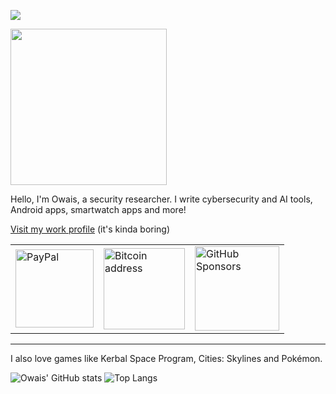 ![](https://komarev.com/ghpvc/?username=your-github-username&style=for-the-badge)

<img src="https://c.tenor.com/_l8MMDhkM_sAAAAC/tomand-jerry.gif" width="250">

Hello, I'm Owais, a security researcher. I write cybersecurity and AI tools, Android apps, smartwatch apps and more!

[Visit my work profile](https://github.com/owais-redhunt) (it's kinda boring)

<table border = "0.1">
  <tr>
    <td><a href="https://www.paypal.me/0x4f"><img src="https://img.shields.io/badge/PayPal-blue?style=for-the-badge&logo=paypal&logoColor=white" alt="PayPal" width="125"/></a></td>
    <td><a href=bitcoin.md><img src="https://img.shields.io/badge/Bitcoin-gold?style=for-the-badge&logo=bitcoin&logoColor=white" alt="Bitcoin address" width="130"/></a></td>
    <td><a href="https://github.com/sponsors/0x4f53/"><img src="https://img.shields.io/badge/Sponsor-red?style=for-the-badge&logo=github-sponsors&logoColor=white" alt="GitHub Sponsors" width="135"/</a></td>
  </tr>
</table>

---

 I also love games like Kerbal Space Program, Cities: Skylines and Pokémon.

![Owais' GitHub stats](https://github-readme-stats.vercel.app/api?username=4f77616973&hide=contribs,prs&theme=tokyonight)
![Top Langs](https://github-readme-stats.vercel.app/api/top-langs/?username=4f77616973&layout=compact&theme=tokyonight)
